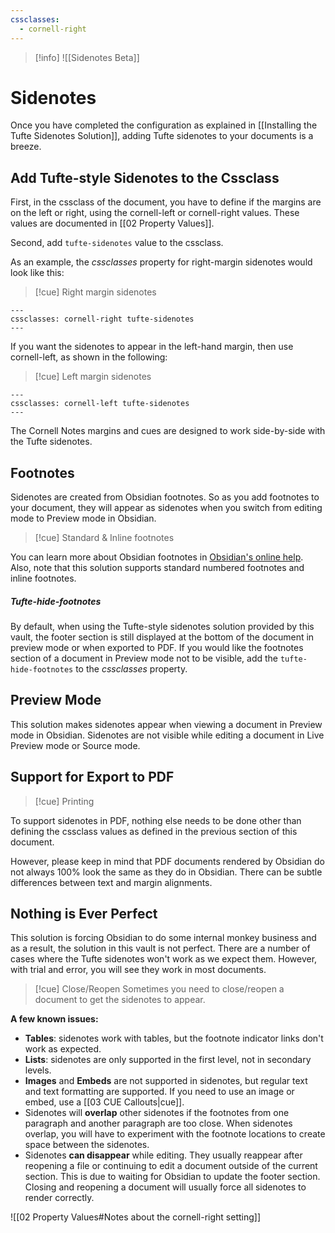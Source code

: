 ```yaml
---
cssclasses:
  - cornell-right
---
```


> [!info]
> ![[Sidenotes Beta]]

# Sidenotes
Once you have completed the configuration as explained in [[Installing the Tufte Sidenotes Solution]], adding Tufte sidenotes to your documents is a breeze.

## Add Tufte-style Sidenotes to the Cssclass

First, in the cssclass of the document, you have to define if the margins are on the left or right, using the cornell-left or cornell-right values. These values are documented in [[02 Property Values]].

Second, add `tufte-sidenotes` value to the cssclass. 


As an example, the *cssclasses* property for right-margin sidenotes would look like this:


>[!cue] Right margin sidenotes
```
---
cssclasses: cornell-right tufte-sidenotes
---
```


If you want the sidenotes to appear in the left-hand margin, then use cornell-left, as shown in the following:

>[!cue] Left margin sidenotes

```
---
cssclasses: cornell-left tufte-sidenotes
---
```
The Cornell Notes margins and cues are designed to work side-by-side with the Tufte sidenotes.


## Footnotes

Sidenotes are created from Obsidian footnotes. So as you add footnotes to your document, they will appear as sidenotes when you switch from editing mode to Preview mode in Obsidian.

>[!cue] Standard & Inline footnotes 

You can learn more about Obsidian footnotes in [Obsidian's online help](https://help.obsidian.md/Editing+and+formatting/Basic+formatting+syntax#Footnotes). Also, note that this solution supports standard numbered footnotes and inline footnotes.

##### Tufte-hide-footnotes

By default, when using the Tufte-style sidenotes solution provided by this vault, the footer section is still displayed at the bottom of the document in preview mode or when exported to PDF. If you would like the footnotes section of a document in Preview mode not to be visible, add the `tufte-hide-footnotes` to the *cssclasses* property.

## Preview Mode
This solution makes sidenotes appear when viewing a document in Preview mode in Obsidian. Sidenotes are not visible while editing a document in Live Preview mode or Source mode.

## Support for Export to PDF
>[!cue] Printing

To support sidenotes in PDF, nothing else needs to be done other than defining the cssclass values as defined in the previous section of this document.

However, please keep in mind that PDF documents rendered by Obsidian do not always 100% look the same as they do in Obsidian. There can be subtle differences between text and margin alignments.

## Nothing is Ever Perfect
This solution is forcing Obsidian to do some internal monkey business and as a result, the solution in this vault is not perfect. There are a number of cases where the Tufte sidenotes won't work as we expect them. However, with trial and error, you will see they work in most documents.

>[!cue] Close/Reopen
>Sometimes you need to close/reopen a document to get the sidenotes to appear.

**A few known issues:**
- **Tables**: sidenotes work with tables, but the footnote indicator links don't work as expected.
- **Lists**: sidenotes are only supported in the first level, not in secondary levels.
- **Images** and **Embeds** are not supported in sidenotes, but regular text and text formatting are supported. If you need to use an image or embed, use a [[03 CUE Callouts|cue]].
- Sidenotes will **overlap** other sidenotes if the footnotes from one paragraph and another paragraph are too close. When sidenotes overlap, you will have to experiment with the footnote locations to create space between the sidenotes.
- Sidenotes **can disappear** while editing. They usually reappear after reopening a file or continuing to edit a document outside of the current section. This is due to waiting for Obsidian to update the footer section. Closing and reopening a document will usually force all sidenotes to render correctly.


![[02 Property Values#Notes about the cornell-right setting]]